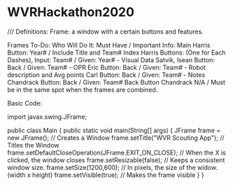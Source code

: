 # WVRHackathon2020
///
Definitions:
    Frame: a window with a certain buttons and features.
    
    
Frames To-Do:                                                               Who Will Do It:             Must Have / Important Info:
    Main                                                                    Harris                      Button: Year# / Include Title and Team#
    Index                                                                   Harris                      Buttons: (One for Each Dashes), Input: Team# / Given: Year#
    - Visual Data                                                           Satvik, Isean               Button: Back / Given: Team#
    - OPR                                                                   Eric                        Button: Back / Given: Team#
    - Robot description and Avg points                                      Carl                        Button: Back / Given: Team#
    - Notes                                                                 Chandrack                   Button: Back / Given: Team#
    Back Button                                                             Chandrack                   N/A / Must be in the same spot when the frames are combined.


Basic Code:

import javax.swing.JFrame;

public class Main {
	public static void main(String[] args) {
		JFrame frame = new JFrame(); // Creates a Window
		frame.setTitle("WVR Scouting App"); // Titles the Window
		frame.setDefaultCloseOperation(JFrame.EXIT_ON_CLOSE); // When the X is clicked, the window closes
		frame.setResizable(false); // Keeps a consistent window size.
		frame.setSize(1200,600);  // In pixels, the size of the widow. (width x height)
		frame.setVisible(true); // Makes the frame visible
	}
}

